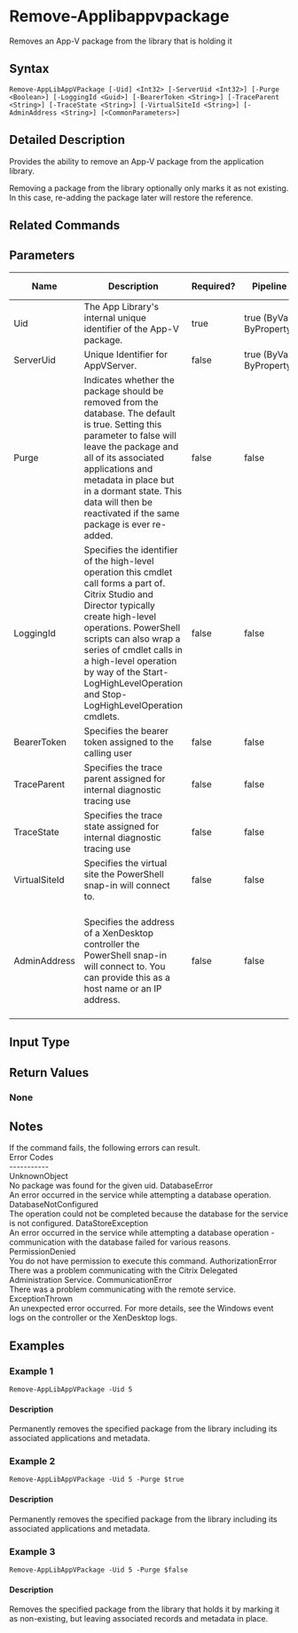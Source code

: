 ﻿
# Remove-Applibappvpackage
Removes an App-V package from the library that is holding it
## Syntax

```
Remove-AppLibAppVPackage [-Uid] <Int32> [-ServerUid <Int32>] [-Purge <Boolean>] [-LoggingId <Guid>] [-BearerToken <String>] [-TraceParent <String>] [-TraceState <String>] [-VirtualSiteId <String>] [-AdminAddress <String>] [<CommonParameters>]
```

## Detailed Description
Provides the ability to remove an App-V package from the application library.

Removing a package from the library optionally only marks it as not existing. In this case, re-adding the package later will restore the reference.


## Related Commands

## Parameters
| Name   | Description | Required? | Pipeline Input | Default Value |
| --- | --- | --- | --- | --- |
| Uid | The App Library's internal unique identifier of the App-V package. | true | true (ByValue, ByPropertyName) |  |
| ServerUid | Unique Identifier for AppVServer. | false | true (ByValue, ByPropertyName) |  |
| Purge | Indicates whether the package should be removed from the database. The default is true. Setting this parameter to false will leave the package and all of its associated applications and metadata in place but in a dormant state. This data will then be reactivated if the same package is ever re-added. | false | false |  |
| LoggingId | Specifies the identifier of the high-level operation this cmdlet call forms a part of. Citrix Studio and Director typically create high-level operations. PowerShell scripts can also wrap a series of cmdlet calls in a high-level operation by way of the Start-LogHighLevelOperation and Stop-LogHighLevelOperation cmdlets. | false | false |  |
| BearerToken | Specifies the bearer token assigned to the calling user | false | false |  |
| TraceParent | Specifies the trace parent assigned for internal diagnostic tracing use | false | false |  |
| TraceState | Specifies the trace state assigned for internal diagnostic tracing use | false | false |  |
| VirtualSiteId | Specifies the virtual site the PowerShell snap-in will connect to. | false | false |  |
| AdminAddress | Specifies the address of a XenDesktop controller the PowerShell snap-in will connect to. You can provide this as a host name or an IP address. | false | false | Localhost. Once a value is provided by any cmdlet, this value becomes the default. |

## Input Type

### 

## Return Values

### None

## Notes
If the command fails, the following errors can result.  
    Error Codes  
    -----------  
    UnknownObject  
        No package was found for the given uid. DatabaseError  
        An error occurred in the service while attempting a database operation. DatabaseNotConfigured  
        The operation could not be completed because the database for the service is not configured. DataStoreException  
        An error occurred in the service while attempting a database operation - communication with the database failed for various reasons. PermissionDenied  
        You do not have permission to execute this command. AuthorizationError  
        There was a problem communicating with the Citrix Delegated Administration Service. CommunicationError  
        There was a problem communicating with the remote service. ExceptionThrown  
        An unexpected error occurred.  For more details, see the Windows event logs on the controller or the XenDesktop logs.
## Examples

### Example 1

```
Remove-AppLibAppVPackage -Uid 5
```

#### Description
Permanently removes the specified package from the library including its associated applications and metadata.
### Example 2

```
Remove-AppLibAppVPackage -Uid 5 -Purge $true
```

#### Description
Permanently removes the specified package from the library including its associated applications and metadata.
### Example 3

```
Remove-AppLibAppVPackage -Uid 5 -Purge $false
```

#### Description
Removes the specified package from the library that holds it by marking it as non-existing, but leaving associated records and metadata in place.
